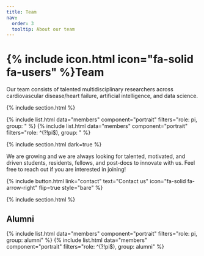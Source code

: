 ```yaml
---
title: Team
nav:
  order: 3
  tooltip: About our team
---
```


# {% include icon.html icon="fa-solid fa-users" %}Team

Our team consists of talented multidisciplinary researchers across cardiovascular disease/heart failure, artificial intelligence, and data science. 

{% include section.html %}

{% include list.html data="members" component="portrait" filters="role: pi, group: " %}
{% include list.html data="members" component="portrait" filters="role: ^(?!pi$), group: " %}

{% include section.html dark=true %}

We are growing and we are always looking for talented, motivated, and driven students, residents, fellows, and post-docs to innovate with us. Feel free to reach out if you are interested in joining!

{%
  include button.html
  link="contact"
  text="Contact us"
  icon="fa-solid fa-arrow-right"
  flip=true
  style="bare"
%}

{% include section.html %}
## Alumni

{% include list.html data="members" component="portrait" filters="role: pi, group: alumni" %}
{% include list.html data="members" component="portrait" filters="role: ^(?!pi$), group: alumni" %}
